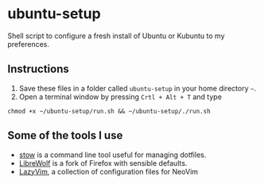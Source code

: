 # ubuntu-setup
Shell script to configure a fresh install of Ubuntu or Kubuntu to my preferences.

## Instructions
1. Save these files in a folder called `ubuntu-setup` in your home directory `~`.
2. Open a terminal window by pressing `Crtl + Alt + T` and type
```
chmod +x ~/ubuntu-setup/run.sh && ~/ubuntu-setup/./run.sh
```

## Some of the tools I use 
- [stow](https://www.gnu.org/software/stow/) is a command line tool useful for managing dotfiles.
- [LibreWolf](https://librewolf.net/) is a fork of Firefox with sensible defaults.
- [LazyVim](https://www.lazyvim.org/), a collection of configuration files for NeoVim 

